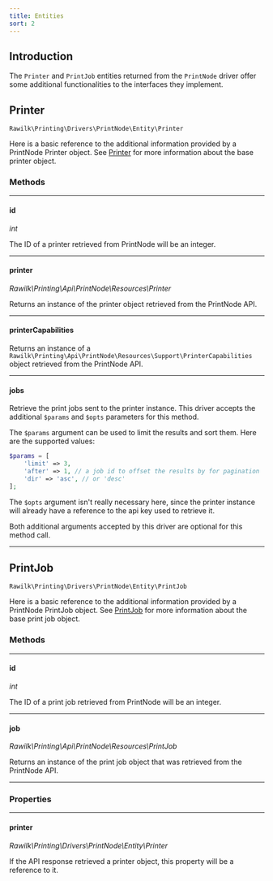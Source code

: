```yaml
---
title: Entities
sort: 2
---
```


## Introduction

The `Printer` and `PrintJob` entities returned from the `PrintNode` driver offer some additional functionalities to the interfaces they implement.

## Printer

`Rawilk\Printing\Drivers\PrintNode\Entity\Printer`

Here is a basic reference to the additional information provided by a PrintNode Printer object. See [Printer](/docs/laravel-printing/{version}/basic-usage/printer) for more information about the base printer object.

### Methods
<hr>

#### id

_int_

The ID of a printer retrieved from PrintNode will be an integer.

<hr>

#### printer

_Rawilk\Printing\Api\PrintNode\Resources\Printer_

Returns an instance of the printer object retrieved from the PrintNode API.

<hr>

#### printerCapabilities

Returns an instance of a `Rawilk\Printing\Api\PrintNode\Resources\Support\PrinterCapabilities` object retrieved from the PrintNode API.

<hr>

#### jobs

Retrieve the print jobs sent to the printer instance. This driver accepts the additional `$params` and `$opts` parameters for this method.

The `$params` argument can be used to limit the results and sort them. Here are the supported values:

```php
$params = [
    'limit' => 3,
    'after' => 1, // a job id to offset the results by for pagination
    'dir' => 'asc', // or 'desc'
];
```

The `$opts` argument isn't really necessary here, since the printer instance will already have a reference to the api key used to retrieve it.

Both additional arguments accepted by this driver are optional for this method call.

<hr>

## PrintJob

`Rawilk\Printing\Drivers\PrintNode\Entity\PrintJob`

Here is a basic reference to the additional information provided by a PrintNode PrintJob object. See [PrintJob](/docs/laravel-printing/{version}/basic-usage/print-job) for more information about the base print job object.

### Methods
<hr>

#### id

_int_

The ID of a print job retrieved from PrintNode will be an integer.

<hr>

#### job

_Rawilk\Printing\Api\PrintNode\Resources\PrintJob_

Returns an instance of the print job object that was retrieved from the PrintNode API.

<hr>

### Properties
<hr>

#### printer

_Rawilk\Printing\Drivers\PrintNode\Entity\Printer_

If the API response retrieved a printer object, this property will be a reference to it.
